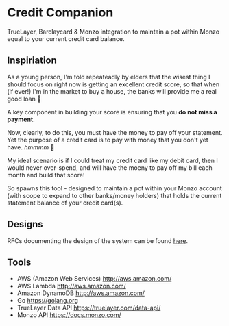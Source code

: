 # Credit Companion
TrueLayer, Barclaycard &amp; Monzo integration to maintain a pot within Monzo equal to your current credit card balance.

## Inspiriation
As a young person, I'm told repeateadly by elders that the wisest thing I should focus on right now is getting an excellent credit score, so that when (if ever!) I'm in the market to buy a house, the banks will provide me a real good loan 🏦

A key component in building your score is ensuring that you **do not miss a payment**.

Now, clearly, to do this, you must have the money to pay off your statement. Yet the purpose of a credit card is to pay with money that you don't yet have. *hmmmm* 🤔

My ideal scenario is if I could treat my credit card like my debit card, then I would never over-spend, and will have the moeny to pay off my bill each month and build that score!

So spawns this tool - designed to maintain a pot within your Monzo account (with scope to expand to other banks/money holders) that holds the current statement balance of your credit card(s).

## Designs
RFCs documenting the design of the system can be found [here](https://drive.google.com/drive/folders/1F2I1wrt-ktIohBFUH62Ygdfm_BEbKWOf?usp=sharing).

## Tools
- AWS (Amazon Web Services) http://aws.amazon.com/
- AWS Lambda http://aws.amazon.com/
- Amazon DynamoDB http://aws.amazon.com/
- Go https://golang.org
- TrueLayer Data API https://truelayer.com/data-api/
- Monzo API https://docs.monzo.com/

